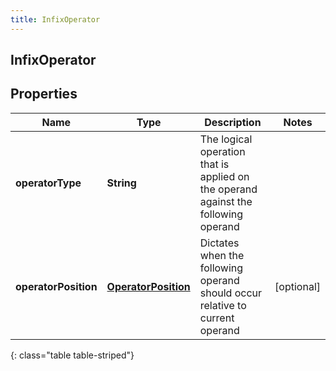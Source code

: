 ```yaml
---
title: InfixOperator
---
```

## InfixOperator

## Properties

|Name | Type | Description | Notes|
|------------ | ------------- | ------------- | -------------|
| **operatorType** | **String** | The logical operation that is applied on the operand against the following operand | |
| **operatorPosition** | [**OperatorPosition**](OperatorPosition.html) | Dictates when the following operand should occur relative to current operand | [optional] |
{: class="table table-striped"}


